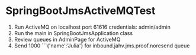 # SpringBootJmsActiveMQTest

1. Run ActiveMQ on localhost port 61616 credentials: admin/admin
2. Run the main in SpringBootJmsApplication class
3. Review queues in AdminPage for ActiveMQ
4. Send 1000 ```{'name':'Julia'} for inbound.jahv.jms.proof.noresend queue

